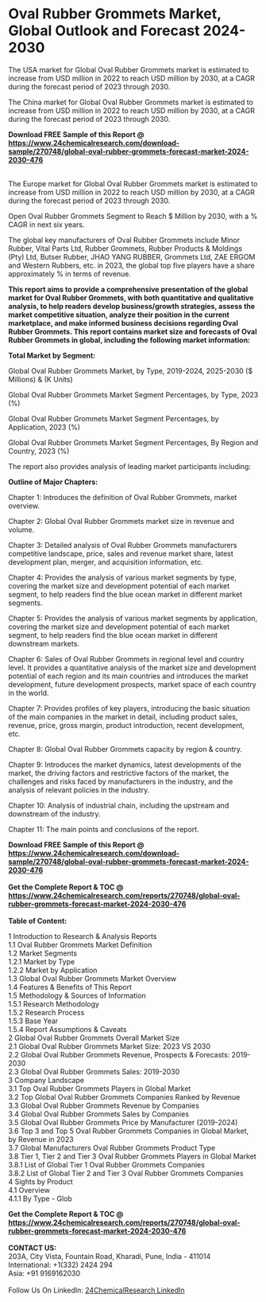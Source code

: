 <h1>Oval Rubber Grommets Market, Global Outlook and Forecast 2024-2030</h1><p>The USA market for Global Oval Rubber Grommets market is estimated to increase from USD million in 2022 to reach USD million by 2030, at a CAGR during the forecast period of 2023 through 2030.</p><p>
</p><p>The China market for Global Oval Rubber Grommets market is estimated to increase from USD million in 2022 to reach USD million by 2030, at a CAGR during the forecast period of 2023 through 2030.</p><div><b>Download FREE Sample of this Report @ 
            <a href="https://www.24chemicalresearch.com/download-sample/270748/global-oval-rubber-grommets-forecast-market-2024-2030-476">
            https://www.24chemicalresearch.com/download-sample/270748/global-oval-rubber-grommets-forecast-market-2024-2030-476</a></b></div><br><p>
</p><p>The Europe market for Global Oval Rubber Grommets market is estimated to increase from USD million in 2022 to reach USD million by 2030, at a CAGR during the forecast period of 2023 through 2030.</p><p>
Open Oval Rubber Grommets Segment to Reach $ Million by 2030, with a % CAGR in next six years.</p><p>
The global key manufacturers of Oval Rubber Grommets include Minor Rubber, Vital Parts Ltd, Rubber Grommets, Rubber Products &amp; Moldings (Pty) Ltd, Butser Rubber, JHAO YANG RUBBER, Grommets Ltd, ZAE ERGOM and Western Rubbers, etc. in 2023, the global top five players have a share approximately % in terms of revenue.</p><p>
<strong>This report aims to provide a comprehensive presentation of the global market for Oval Rubber Grommets, with both quantitative and qualitative analysis, to help readers develop business/growth strategies, assess the market competitive situation, analyze their position in the current marketplace, and make informed business decisions regarding Oval Rubber Grommets. This report contains market size and forecasts of Oval Rubber Grommets in global, including the following market information:</strong></p><p>
</p><p>
<strong>Total Market by Segment:</strong></p><p>
Global Oval Rubber Grommets Market, by Type, 2019-2024, 2025-2030 ($ Millions) &amp; (K Units)</p><p>
Global Oval Rubber Grommets Market Segment Percentages, by Type, 2023 (%)</p><p>
</p><p>
Global Oval Rubber Grommets Market Segment Percentages, by Application, 2023 (%)</p><p>
</p><p>
Global Oval Rubber Grommets Market Segment Percentages, By Region and Country, 2023 (%)</p><p>
</p><p>
The report also provides analysis of leading market participants including:</p><p>
</p><p>
</p><p>
</p><p><strong>Outline of Major Chapters:</strong></p><p>
</p><p>Chapter 1: Introduces the definition of Oval Rubber Grommets, market overview.</p><p>
Chapter 2: Global Oval Rubber Grommets market size in revenue and volume.</p><p>
Chapter 3: Detailed analysis of Oval Rubber Grommets manufacturers competitive landscape, price, sales and revenue market share, latest development plan, merger, and acquisition information, etc.</p><p>
Chapter 4: Provides the analysis of various market segments by type, covering the market size and development potential of each market segment, to help readers find the blue ocean market in different market segments.</p><p>
Chapter 5: Provides the analysis of various market segments by application, covering the market size and development potential of each market segment, to help readers find the blue ocean market in different downstream markets.</p><p>
Chapter 6: Sales of Oval Rubber Grommets in regional level and country level. It provides a quantitative analysis of the market size and development potential of each region and its main countries and introduces the market development, future development prospects, market space of each country in the world.</p><p>
Chapter 7: Provides profiles of key players, introducing the basic situation of the main companies in the market in detail, including product sales, revenue, price, gross margin, product introduction, recent development, etc.</p><p>
Chapter 8: Global Oval Rubber Grommets capacity by region &amp; country.</p><p>
Chapter 9: Introduces the market dynamics, latest developments of the market, the driving factors and restrictive factors of the market, the challenges and risks faced by manufacturers in the industry, and the analysis of relevant policies in the industry.</p><p>
Chapter 10: Analysis of industrial chain, including the upstream and downstream of the industry.</p><p>
Chapter 11: The main points and conclusions of the report.</p><div><b>Download FREE Sample of this Report @ 
            <a href="https://www.24chemicalresearch.com/download-sample/270748/global-oval-rubber-grommets-forecast-market-2024-2030-476">
            https://www.24chemicalresearch.com/download-sample/270748/global-oval-rubber-grommets-forecast-market-2024-2030-476</a></b></div><br><div><b>Get the Complete Report & TOC @ 
            <a href="https://www.24chemicalresearch.com/reports/270748/global-oval-rubber-grommets-forecast-market-2024-2030-476">
            https://www.24chemicalresearch.com/reports/270748/global-oval-rubber-grommets-forecast-market-2024-2030-476</a></b></div><br>
            <b>Table of Content:</b><p>1 Introduction to Research & Analysis Reports<br />
    1.1 Oval Rubber Grommets Market Definition<br />
    1.2 Market Segments<br />
        1.2.1 Market by Type<br />
        1.2.2 Market by Application<br />
    1.3 Global Oval Rubber Grommets Market Overview<br />
    1.4 Features & Benefits of This Report<br />
    1.5 Methodology & Sources of Information<br />
        1.5.1 Research Methodology<br />
        1.5.2 Research Process<br />
        1.5.3 Base Year<br />
        1.5.4 Report Assumptions & Caveats<br />
2 Global Oval Rubber Grommets Overall Market Size<br />
    2.1 Global Oval Rubber Grommets Market Size: 2023 VS 2030<br />
    2.2 Global Oval Rubber Grommets Revenue, Prospects & Forecasts: 2019-2030<br />
    2.3 Global Oval Rubber Grommets Sales: 2019-2030<br />
3 Company Landscape<br />
    3.1 Top Oval Rubber Grommets Players in Global Market<br />
    3.2 Top Global Oval Rubber Grommets Companies Ranked by Revenue<br />
    3.3 Global Oval Rubber Grommets Revenue by Companies<br />
    3.4 Global Oval Rubber Grommets Sales by Companies<br />
    3.5 Global Oval Rubber Grommets Price by Manufacturer (2019-2024)<br />
    3.6 Top 3 and Top 5 Oval Rubber Grommets Companies in Global Market, by Revenue in 2023<br />
    3.7 Global Manufacturers Oval Rubber Grommets Product Type<br />
    3.8 Tier 1, Tier 2 and Tier 3 Oval Rubber Grommets Players in Global Market<br />
        3.8.1 List of Global Tier 1 Oval Rubber Grommets Companies<br />
        3.8.2 List of Global Tier 2 and Tier 3 Oval Rubber Grommets Companies<br />
4 Sights by Product<br />
    4.1 Overview<br />
        4.1.1 By Type - Glob</p><div><b>Get the Complete Report & TOC @ 
            <a href="https://www.24chemicalresearch.com/reports/270748/global-oval-rubber-grommets-forecast-market-2024-2030-476">
            https://www.24chemicalresearch.com/reports/270748/global-oval-rubber-grommets-forecast-market-2024-2030-476</a></b></div><br><b>CONTACT US:</b><br>
            203A, City Vista, Fountain Road, Kharadi, Pune, India - 411014<br>
            International: +1(332) 2424 294<br>
            Asia: +91 9169162030 <br><br>
            Follow Us On LinkedIn: <a href="https://www.linkedin.com/company/24chemicalresearch/">24ChemicalResearch LinkedIn</a>